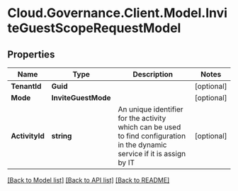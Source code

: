 # Cloud.Governance.Client.Model.InviteGuestScopeRequestModel
## Properties

Name | Type | Description | Notes
------------ | ------------- | ------------- | -------------
**TenantId** | **Guid** |  | [optional] 
**Mode** | **InviteGuestMode** |  | [optional] 
**ActivityId** | **string** | An unique identifier for the activity which can be used to find configuration in the dynamic service if it is assign by IT | [optional] 

[[Back to Model list]](../README.md#documentation-for-models) [[Back to API list]](../README.md#documentation-for-api-endpoints) [[Back to README]](../README.md)

